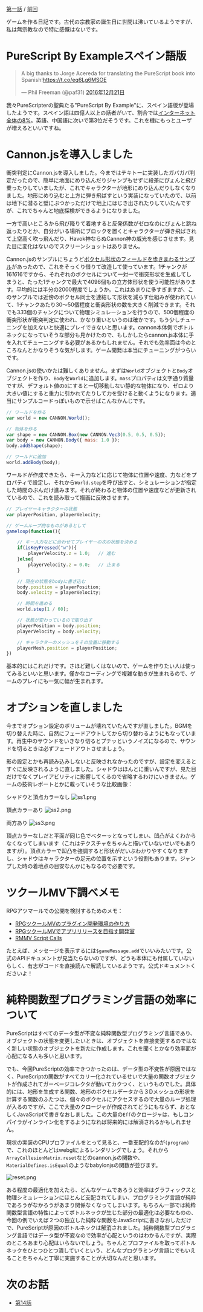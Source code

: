 [第一話](http://qiita.com/hiruberuto/items/5321d8cebce7b87851f6) / [前回](http://qiita.com/hiruberuto/items/cdf2a7bb66fdcbf1a78c)

ゲームを作る日記です。古代の宗教家の誕生日に世間は沸いているようですが、私は無宗教なので特に感慨はないです。

# PureScript By Exampleスペイン語版


<blockquote class="twitter-tweet" data-lang="ja"><p lang="en" dir="ltr">A big thanks to Jorge Acereda for translating the PureScript book into Spanish!<a href="https://t.co/eq6Lg6MSOE">https://t.co/eq6Lg6MSOE</a></p>&mdash; Phil Freeman (@paf31) <a href="https://twitter.com/paf31/status/811702284732100608">2016年12月21日</a></blockquote>
<script async src="//platform.twitter.com/widgets.js" charset="utf-8"></script>

我々PureScripterの聖典たる"PureScript By Example"に、スペイン語版が登場したようです。スペイン語は四億人以上の話者がいて、割合では[インターネット全体の8%](https://ja.wikipedia.org/wiki/%E3%82%A4%E3%83%B3%E3%82%BF%E3%83%BC%E3%83%8D%E3%83%83%E3%83%88%E3%81%AB%E3%81%8A%E3%81%91%E3%82%8B%E8%A8%80%E8%AA%9E%E3%81%AE%E4%BD%BF%E7%94%A8)。英語、中国語に次いで第3位だそうです。これを機にもっとユーザが増えるといいですね。




# Cannon.jsを導入しました


衝突判定にCannon.jsを導入しました。今まではテキトーに実装したガバガバ判定だったので、簡単に地面にめり込んだりジャンプもせずに段差にぴょんと飛び乗ったりしていましたが、これでキャラクターが地形にめり込んだりしなくなりました。地形にめり込むと上方に弾き飛ばすという実装になっていたので、以前は地下に潜ると壁にぶつかっただけで地上にはじき出されたりしていたんですが、これでちゃんと地底探検ができるようになりました。

一方で高いところから飛び降りて着地すると反発係数がゼロなのにぴょんと跳ね返ったりとか、自分がいる場所にブロックを置くとキャラクターが弾き飛ばされて上空高く吹っ飛んだり、Havok神ならぬCannon神の威光を感じさせます。見た目に変化はないのでスクリーンショットはありません。

Cannon.jsのサンプルにちょうど[ボクセル形状のフィールドを歩きまわるサンプル](http://schteppe.github.io/cannon.js/examples/threejs_voxel_fps.html)があったので、これをそっくり借りて改造して使っています。1チャンクが16*16*16ですから、それぞれのボクセルについて一対一で衝突形状を生成してしまうと、たった1チャンクで最大で4096個もの立方体形状を使う可能性があります。平均的には半分の2000程度でしょうか。これはあまりに多すぎますが、このサンプルでは近傍のボクセル同士を連結して形状を減らす仕組みが使われていて、1チャンクあたり30～50個程度と衝突形状の数を大きく削減できます。それでも3*3*3個のチャンクについて物理シミュレーションを行うので、500個程度の衝突形状が衝突判定に使われ、かなり重いというのは確かです。もう少しチューニングを加えないと快適にプレイできないと思います。cannon本体側でボトルネックになっていそうな部分も見かけたので、もしかしたらcannon.js本体に手を入れてチューニングする必要があるかもしれません。それでも効率面は今のところなんとかなりそうな気がします。ゲーム開発は本当にチューニングがつらいです。

Cannon.jsの使いかたは難しくありません。まずは`World`オブジェクトと`Body`オブジェクトを作り、`Body`を`World`に追加します。`mass`プロパティは文字通り質量ですが、デフォルト値の`0`にすると一切移動しない静的な物体になり、ゼロより大きい値にすると重力に引かれてたりして力を受けると動くようになります。適当にサンプルコードっぽいもので示せばこんなかんじです。

```js
// ワールドを作る
var world = new CANNON.World();

// 物体を作る
var shape = new CANNON.Box(new CANNON.Vec3(0.5, 0.5, 0.5));
var body = new CANNON.Body({ mass: 1.0 });
body.addShape(shape);

// ワールドに追加
world.addBody(body);
```

ワールドが作成できたら、キー入力などに応じて物体に位置や速度、力などをプロパティで設定し、それから`World.step`を呼び出すと、シミュレーションが指定した時間のぶんだけ進みます。それが終わると物体の位置や速度などが更新されているので、これを読み取って描画に反映させます。

```js
// プレイヤーキャラクターの状態
var playerPosition, playerVelocity;

// ゲームループ的なものがあるとして
gameloop(function(){

    // キー入力などに合わせてプレイヤーの次の状態を決める
    if(isKeyPressed("w")){
        playerVelocity.z = 1.0;   // 進む
    }else{
        playerVelocity.z = 0.0;   // 止まる
    }

    // 現在の状態をbodyに書き込む
    body.position = playerPosition;
    body.velocity = playerVelocity;

    // 時間を進める
    world.step(1 / 60);

    // 状態が変わっているので取り出す
    playerPosition = body.position;
    playerVelocity = body.velocity;

    // キャラクターのメッシュをその位置に移動する
    playerMesh.position = playerPosition;
})
```

基本的にはこれだけです。さほど難しくはないので、ゲームを作りたい人は使ってみるといいと思います。僅かなコーディングで複雑な動きが生まれるので、ゲームのプレイにも一気に幅が生まれます。




# オプションを直しました

今までオプション設定のボリュームが壊れていたんですが直しました。BGMを切り替えた時に、自然にフェードアウトしてから切り替わるようにもなっています。再生中のサウンドをいきなり切るとプチッというノイズになるので、サウンドを切るときは必ずフェードアウトさせましょう。

影の設定とかも再読み込みしないと反映されなかったのですが、設定を変えるとすぐに反映されるように直しました。シャドウはほんとに重いんですが、見た目だけでなくプレイアビリティに影響してくるので省略するわけにいきません。ゲームの技術レポートとかに載っていそうな比較画像：

シャドウと頂点カラーなし
![ss1.png](https://qiita-image-store.s3.amazonaws.com/0/64695/f9186021-7754-e419-6cf8-543dc4e0075b.png)

頂点カラーあり
![ss2.png](https://qiita-image-store.s3.amazonaws.com/0/64695/6211b08c-87be-7453-2d8a-2336bc38122d.png)

両方あり
![ss3.png](https://qiita-image-store.s3.amazonaws.com/0/64695/cef77182-7dcb-df04-1b93-abf8aa804619.png)

頂点カラーなしだと平面が同じ色でベターッとなってしまい、凹凸がよくわからなくなってしまいます（これはテクスチャをちゃんと描いていないせいでもありますが）。頂点カラーで凹凸を強調すると形状がだいぶわかりやすくなりますし、シャドウはキャラクターの足元の位置を示すという役割もあります。ジャンプした時の着地点の目安なんかにもなるので必要です。


# ツクールMV下調べメモ

RPGアツマールでの公開を検討するためのメモ：

* [RPGツクールMVのプラグイン開発環境の作り方](http://qiita.com/sifue/items/517a443e6a05a1737b3d)
* [RPGツクールMVでアプリリリースを目指す開発室](http://fanblogs.jp/tabirpglab/archive/130/0)
* [RMMV Script Calls](https://docs.google.com/spreadsheets/d/1-Oa0cRGpjC8L5JO8vdMwOaYMKO75dtfKDOetnvh7OHs/edit#gid=0) 

たとえば、メッセージを表示するには`$gameMessage.add`でいいみたいです。公式のAPIドキュメントが見当たらないのですが、どうも本体にも付属していないらしく、有志がコードを直接読んで解読しているようです。公式ドキュメントくださいよ！




# 純粋関数型プログラミング言語の効率について

PureScriptはすべてのデータ型が不変な純粋関数型プログラミング言語であり、オブジェクトの状態を変更したいときは、オブジェクトを直接変更するのではなく新しい状態のオブジェクトを新たに作成します。これを聞くとかなり効率面が心配になる人も多いと思います。

でも、今回PureScriptの効率できつかったのは、データ型の不変性が原因ではなく、PureScriptの関数がすべてカリー化されているせいで大量の関数オブジェクトが作成されてガーベージコレクタが動いてカクつく、というものでした。具体的には、地形を生成する関数、地形のボクセルデータから３Dメッシュの形状を計算する関数のふたつは、個々のボクセルにアクセスするので大量のループ処理が入るのですが、ここで大量のクロージャが作成されてどうにもならず、おとなしくJavaScriptで書きなおしました。この大量の`Eff`のクロージャは、もしコンパイラがインライン化をするようになれば将来的には解消されるかもしれません。

現状の実装のCPUプロファイルをとって見ると、一番支配的なのが`(program)`で、これのほとんどはwebglによるレンダリングでしょう。それから`ArrayCollesionMatrix.reset`などのcannon.jsの関数や、`MaterialDefines.isEqual`のようなbabylonjsの関数が並びます。

![reset.png](https://qiita-image-store.s3.amazonaws.com/0/64695/f92a25ab-9ef9-d439-f338-292099ccba87.png)

ある程度の最適化を加えたら、どんなゲームであろうと効率はグラフィックスと物理シミュレーションにほとんど支配されてしまい、プログラミング言語が純粋であろうがなかろうがあまり関係なくなってしまいます。もちろん一部では純粋関数型言語の特性によってボトルネックが生じた部分の最適化は必要なものの、今回の例でいえば２つの独立した純粋な関数をJavaScriptに書きなおしただけで、PureScriptが原因のボトルネックは解消されました。純粋関数型プログラミング言語ではデータ型が不変なので効率が心配というのはわかるんですが、実際のところあまり心配はいらないでしょう。ちゃんとプロファイルを取ってボトルネックをひとつひとつ潰していくという、どんなプログラミング言語にでもいえることをちゃんと丁寧に実施することが大切なんだと思います。







<!--

ボツ原稿メモ：

# 関数

もちろん今回ゲームを作り始めた最大の理由は単に『ゲームを作りたかった』なんですが、おまけの目的として『**純粋関数型プログラミング言語が実用的であることを、まったく前知識のない人にもわかる形で実例を示す**』というものもあったりします。『百聞は一見にしかず』というように、人間だれでも理屈で説明されても納得などしないものですが、不思議なことに目で見せられるとコロッと信じてしまうものです。

べつにマサカリを投げる意図はないのですが、関数型プログラミング言語がどのようなイメージを持たれているかがわかりやすい記事があったのかを紹介しておきます。なぜその結論に至ったのかという理由がちゃんと説明されているという点でも参考になります。

* http://qiita.com/GeneralD/items/8e865c21aace0446e688

> しかし大抵のゲームで扱われるゲームオブジェクトの座標は変わりうる数値で持っておく必要があると思う。
ゲームの世界が100*100程度のマス目でできていれば大丈夫かもしれないが、全部が全部そうはいかない。座標は少数が使われる場合も多く、イミュータブルにすべての座標を作成しておくとすればメモリーエラーが起こり得るだろうし効率的とは言えない。

私がいま作っているゲームは26万\*6万\*26万のマス目で出来ています。このマス目それぞれについて座標を生成すると、三次元座標を64ビット浮動小数点数３つで表すとして、260000\*60000\*260000\*3\*8バイトで100ペタバイトくらいになるでしょうか。私の型落ちパソコンのメモリはそんなに大きくありませんが、不思議なことにメモリエラーは起きていません。また、キャラクターの座標はもちろん整数でない値も取りますが、エラーにはなりません。不思議ですね。

> 一方、関数型ではある機能や関数において任意の引数に対して毎度同じ結果を返すことが求められる。（関数などの挙動や結果が状態などの影響を受けない）
それをこの件に関しても適応するならば、ゲームが開始してから任意のオブジェクトに加わった一連の力や要因を（毎フレーム）初期位置に置かれたオブジェクトに対し作用させて現在位置を（毎フレーム）一から計算させるということだ。

そうなると純粋関数型プログラミング言語で書かれている私のゲームはプレイ時間が伸びるに連れてあっという間に重くなっていくはずですが、実際には数時間放置しても大丈夫です。不思議不思議。

『難しいこと細かいこと抜きで頼むわ』といってるくらいで、たぶん長い話は聞きたくないんだと思いますし、そういう人はとても多いと思います。だから『**純粋関数型プログラミング言語ではゲームは作れないのではないか。でも難しい理屈や長い話は聞きたくない**』という人に今回私が用意した答えは、『**でもこのゲームは純粋関数型プログラミング言語で書かれてるよ？**』です。純粋関数型言語が非効率で実用的でないと考える人たちがこの矛盾をどう受け止めるかは私にはわかりませんが、これなら難しい理屈もないのでわかりやすいかと思います。

# プログラミング言語とイメージ戦略

> あと、自分の勝手な感想だが、関数型プログラミングの界隈にはあまり親切な人が少なく、だいたい初学者に対しては冷たい印象を受ける。

* http://anopara.net/2015/10/21/%E9%96%A2%E6%95%B0%E5%9E%8B%E3%83%97%E3%83%AD%E3%82%B0%E3%83%A9%E3%83%9F%E3%83%B3%E3%82%B0%E5%85%A5%E9%96%801-%E3%81%BE%E3%81%88%E3%81%8C%E3%81%8D/

-->



# 次のお話

* [第14話](http://qiita.com/hiruberuto/items/910354220d14d597b876)


